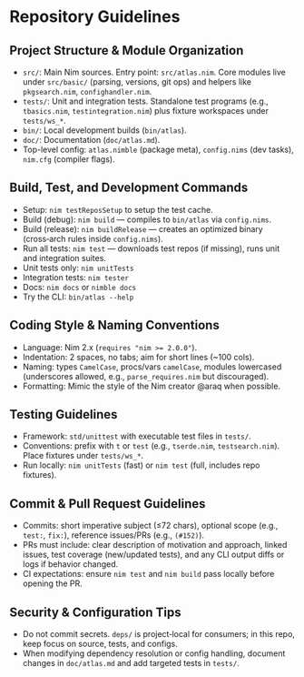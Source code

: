 # Repository Guidelines

## Project Structure & Module Organization
- `src/`: Main Nim sources. Entry point: `src/atlas.nim`. Core modules live under `src/basic/` (parsing, versions, git ops) and helpers like `pkgsearch.nim`, `confighandler.nim`.
- `tests/`: Unit and integration tests. Standalone test programs (e.g., `tbasics.nim`, `testintegration.nim`) plus fixture workspaces under `tests/ws_*`.
- `bin/`: Local development builds (`bin/atlas`).
- `doc/`: Documentation (`doc/atlas.md`).
- Top-level config: `atlas.nimble` (package meta), `config.nims` (dev tasks), `nim.cfg` (compiler flags).

## Build, Test, and Development Commands
- Setup: `nim testReposSetup` to setup the test cache.
- Build (debug): `nim build` — compiles to `bin/atlas` via `config.nims`.
- Build (release): `nim buildRelease` — creates an optimized binary (cross‑arch rules inside `config.nims`).
- Run all tests: `nim test` — downloads test repos (if missing), runs unit and integration suites.
- Unit tests only: `nim unitTests`
- Integration tests: `nim tester`
- Docs: `nim docs` or `nimble docs`
- Try the CLI: `bin/atlas --help`

## Coding Style & Naming Conventions
- Language: Nim 2.x (`requires "nim >= 2.0.0"`).
- Indentation: 2 spaces, no tabs; aim for short lines (~100 cols).
- Naming: types `CamelCase`, procs/vars `camelCase`, modules lowercased (underscores allowed, e.g., `parse_requires.nim` but discouraged).
- Formatting: Mimic the style of the Nim creator @araq when possible.

## Testing Guidelines
- Framework: `std/unittest` with executable test files in `tests/`.
- Conventions: prefix with `t` or `test` (e.g., `tserde.nim`, `testsearch.nim`). Place fixtures under `tests/ws_*`.
- Run locally: `nim unitTests` (fast) or `nim test` (full, includes repo fixtures).

## Commit & Pull Request Guidelines
- Commits: short imperative subject (≤72 chars), optional scope (e.g., `test:`, `fix:`), reference issues/PRs (e.g., `(#152)`).
- PRs must include: clear description of motivation and approach, linked issues, test coverage (new/updated tests), and any CLI output diffs or logs if behavior changed.
- CI expectations: ensure `nim test` and `nim build` pass locally before opening the PR.

## Security & Configuration Tips
- Do not commit secrets. `deps/` is project‑local for consumers; in this repo, keep focus on source, tests, and configs.
- When modifying dependency resolution or config handling, document changes in `doc/atlas.md` and add targeted tests in `tests/`.

